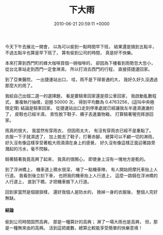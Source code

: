 ﻿---
layout: post
title: 下大雨
date: 2010-06-21 20:59:11 +0000
category: 誌
tags: []
---


今天下午去展北一開會，
以為可以偷到一點時間早下班，
結果還是搞到五點半，
不過五點半也算是早下班了，
算有偷到公司的時間，
真是好不快樂。

本來打算到西門町的蜂大咖啡買個一磅咖啡的，
卻因為下樓看到雨勢忽大忽小，
從台北車站走到西門一定會淋濕，
所以打消去西門的行程，
直接搭捷運回家。

<!--more-->

到了亞東醫院，
一出捷運站出口，
哇，雨不是下得普通的大，
我好久好久沒遇過那麼大的雨了。

我給自己出個二選一的選擇題，
看是要騎車回家還是搭公車回家，
我啟動亂數程式，
重複執行抽樣，迴圈 50000 次，
得到平均數為 0.4763256，(這叫中央極限定理)
結論是騎車回家。
從捷運站出口走到停車處就已經讓我左半邊濕漉漉的了，
皮鞋也已經半濕，
索性脫下鞋子、襪子丟進置物箱，
打算騎著喔兜拜游回家。

雨真的很大，
我當然有穿雨衣，
但因雨太大，
有沒有穿雨衣已經不是重點了。
衣服一下子就濕透了，
加上脫去了鞋子，打著赤腳，
總算可以不顧一切的淋雨，
好久沒有像這樣享受著粗大雨滴滴在身上的感覺，
好久沒有像這樣正面迎著路旁濺起的污水，毫不閃躲。

騎著騎著我竟高興了起來，
我真的很開心，
即使身上沒有一塊地方是乾的。

到了浮洲橋上，
機車道上積水很深，
堵了一點機車陣，
有人開始把摩托車抬上人行道。
我看到後立刻下車，
也把我的機車抬上人行道上，
這麼一路騎在浮洲橋的人行道上，
直到下橋，才把機車搬下人行道。

回到家當然是個狼狽樣，
還好我個人是防水的，
換掉一身的衣服後，
整個人完好無缺。

#### 結論
偷到公司時間固然高興，
那是一種算計的高興；
淋了一場大雨也是高興，
但，那是一種無來由的高興。
活到這把歲數，總算比較能享受簡單的快樂意境！